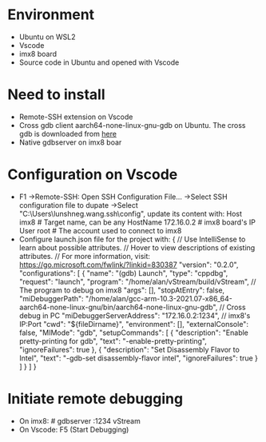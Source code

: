 # Environment
- Ubuntu on WSL2
- Vscode
- imx8 board
- Source code in Ubuntu and opened with Vscode


# Need to install
- Remote-SSH extension on Vscode
- Cross gdb client aarch64-none-linux-gnu-gdb on Ubuntu. The cross gdb is downloaded from [here](https://developer.arm.com/downloads/-/gnu-a)
- Native gdbserver on imx8 boar


# Configuration on Vscode
- F1 ->Remote-SSH: Open SSH Configuration File... ->Select SSH configuration file to dupate ->Select "C:\Users\lunshneg.wang\.ssh\config", update its content with:
Host imx8 # Target name, can be any
    HostName 172.16.0.2 # imx8 board's IP
    User root   # The account used to connect to imx8
- Configure launch.json file for the project with:
{
    // Use IntelliSense to learn about possible attributes.
    // Hover to view descriptions of existing attributes.
    // For more information, visit: https://go.microsoft.com/fwlink/?linkid=830387
    "version": "0.2.0",
    "configurations": [
        {
            "name": "(gdb) Launch",
            "type": "cppdbg",
            "request": "launch",
            "program": "/home/alan/vStream/build/vStream",  // The program to debug on imx8
            "args": [],
            "stopAtEntry": false,
            "miDebuggerPath": "/home/alan/gcc-arm-10.3-2021.07-x86_64-aarch64-none-linux-gnu/bin/aarch64-none-linux-gnu-gdb", // Cross debug in PC
            "miDebuggerServerAddress": "172.16.0.2:1234",   // imx8's IP:Port
            "cwd": "${fileDirname}",
            "environment": [],
            "externalConsole": false,
            "MIMode": "gdb",
            "setupCommands": [
                {
                    "description": "Enable pretty-printing for gdb",
                    "text": "-enable-pretty-printing",
                    "ignoreFailures": true
                },
                {
                    "description": "Set Disassembly Flavor to Intel",
                    "text": "-gdb-set disassembly-flavor intel",
                    "ignoreFailures": true
                }
            ]
        }
    ]
}

# Initiate remote debugging
- On imx8: # gdbserver :1234 vStream
- On Vscode: F5 (Start Debugging)
